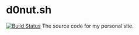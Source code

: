 # d0nut.sh
[![Build Status](https://travis-ci.org/d0nutptr/d0nut.sh.svg?branch=master)](https://travis-ci.org/d0nutptr/d0nut.sh)
The source code for my personal site.
